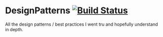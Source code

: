 # DesignPatterns [![Build Status](https://travis-ci.org/kuskmen/DesignPatterns.svg?branch=master)](https://travis-ci.org/kuskmen/DesignPatterns) 

All the design patterns / best practices I went tru and hopefully understand in depth.
